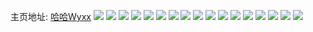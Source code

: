 主页地址: [哈哈Wyxx](https://weibo.com/u/5243371496) 
![](https://wx4.sinaimg.cn/mw2000/005IQEs0ly1h9pv6an4loj30u013nk4f.jpg) 
![](https://wx4.sinaimg.cn/mw2000/005IQEs0ly1h9pv6b0cuzj30w616wanw.jpg) 
![](https://wx4.sinaimg.cn/mw2000/005IQEs0ly1h9n0v9mt8fj32c0340u0z.jpg) 
![](https://wx4.sinaimg.cn/mw2000/005IQEs0ly1h9n0vaev2hj316o1kw1ew.jpg) 
![](https://wx4.sinaimg.cn/mw2000/005IQEs0ly1h9n0vpioxqj32c035y4qr.jpg) 
![](https://wx4.sinaimg.cn/mw2000/005IQEs0ly1h8k1n8mszfj30u0140aqo.jpg) 
![](https://wx4.sinaimg.cn/mw2000/005IQEs0ly1h7iwoavmrnj30ty0kyadp.jpg) 
![](https://wx4.sinaimg.cn/mw2000/005IQEs0ly1h7i0itbyxsj30tu0tugrm.jpg) 
![](https://wx4.sinaimg.cn/mw2000/005IQEs0ly1h7i0ismrd6j30j60vn75x.jpg) 
![](https://wx4.sinaimg.cn/mw2000/005IQEs0ly1h73jkhpiodj30u00u0jti.jpg) 
![](https://wx4.sinaimg.cn/mw2000/005IQEs0ly1h2mowjwr9pj322e340b2a.jpg) 
![](https://wx4.sinaimg.cn/mw2000/005IQEs0ly1h1jnbqai0qj334022ee84.jpg) 
![](https://wx4.sinaimg.cn/mw2000/005IQEs0ly1h0l77roaxrj30ru0rldkq.jpg) 
![](https://wx4.sinaimg.cn/mw2000/005IQEs0ly1gty8fnjh1sj31sc2dshdu.jpg) 
![](https://wx4.sinaimg.cn/mw2000/005IQEs0ly1gi0j7sjotaj316o1ku1kx.jpg) 
![](https://wx4.sinaimg.cn/mw2000/005IQEs0ly1gi0j7u6t7qj31521kw1kx.jpg) 
![](https://wx4.sinaimg.cn/mw2000/005IQEs0ly1gi0j7y4r4jj316o1kub29.jpg) 
